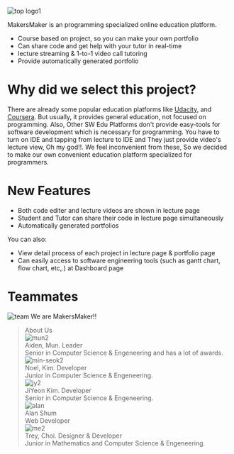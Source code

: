 ![top logo1](https://user-images.githubusercontent.com/41455064/43368772-78c3579c-939d-11e8-838b-bef35c98f1f6.png)

MakersMaker is an programming specialized online education platform.

  - Course based on project, so you can make your own portfolio
  - Can share code and get help with your tutor in real-time
  - lecture streaming & 1-to-1 video call tutoring
  - Provide automatically generated portfolio

# Why did we select this project?
There are already some popular education platforms like [Udacity](https://www.udacity.com/), and [Coursera](https://www.coursera.org/).
But usually, it provides general education, not focused on programming.
Also, Other SW Edu Platforms don't provide easy-tools for software development which is necessary for programming. 
You have to turn on IDE and tapping from lecture to IDE and They just provide video's lecture view, Oh my god!!.
We feel inconvenient from these, So we decided to make our own convenient education platform specialized for programmers.

# New Features

  - Both code editer and lecture videos are shown in lecture page
  - Student and Tutor can share their code in lecture page simultaneously
  - Automatically generated portfolios

You can also:
  - View detail process of each project in lecture page & portfolio page
  - Can easily access to software engineering tools (such as gantt chart, flow chart, etc,.) at Dashboard page

# Teammates
![team](https://user-images.githubusercontent.com/41455064/43364580-d1c143cc-9357-11e8-89bc-addd0da973cb.jpg)
We are MakersMaker!!  

>About Us<br>
![mun2](https://user-images.githubusercontent.com/41455064/43364667-b1aa5054-9359-11e8-9988-59daed6e7330.png)<br>
>Aiden, Mun. Leader<br>
>Senior in Computer Science & Engeneering and has a lot of awards.<br>
![min-seok2](https://user-images.githubusercontent.com/41455064/43364690-164acbce-935a-11e8-9223-ce0b9fe78949.png) <br>
>Noel, Kim. Developer<br>
>Junior in Computer Science & Engeneering.<br>
![jy2](https://user-images.githubusercontent.com/41455064/43364691-182d5696-935a-11e8-972c-571da5280f68.png)<br>
>JiYeon Kim. Developer<br>
>Senior in Computer Science & Engeneering.<br>
![alan](https://user-images.githubusercontent.com/41455064/43368721-c355b7ce-939c-11e8-9fd2-e8892ae91d51.png) <br>
>Alan Shum<br>
> Web Developer<br>
![me2](https://user-images.githubusercontent.com/41455064/43364692-19b4b9a0-935a-11e8-9c17-1b6bae638080.png) <br>
>Trey, Choi. Designer & Developer <br>
>Junior in Mathematics and Computer Science & Engeneering. <br>